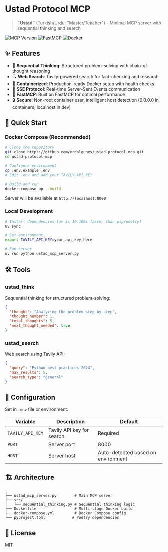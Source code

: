 # Ustad Protocol MCP

> **"Ustad"** (Turkish/Urdu: "Master/Teacher") - Minimal MCP server with sequential thinking and search

[![MCP Version](https://img.shields.io/badge/MCP-v1.0.0-blue.svg)](https://modelcontextprotocol.io/)
[![FastMCP](https://img.shields.io/badge/FastMCP-v2.0.0-orange.svg)](https://github.com/jlowin/fastmcp)
[![Docker](https://img.shields.io/badge/docker-ready-blue.svg)](Dockerfile)

## ✨ Features

- 🧠 **Sequential Thinking**: Structured problem-solving with chain-of-thought reasoning
- 🔍 **Web Search**: Tavily-powered search for fact-checking and research
- 🐳 **Containerized**: Production-ready Docker setup with health checks
- 📡 **SSE Protocol**: Real-time Server-Sent Events communication
- 🚀 **FastMCP**: Built on FastMCP for optimal performance
- 🔒 **Secure**: Non-root container user, intelligent host detection (0.0.0.0 in containers, localhost in dev)

## 🚀 Quick Start

### Docker Compose (Recommended)

```bash
# Clone the repository
git clone https://github.com/erdalgunes/ustad-protocol-mcp.git
cd ustad-protocol-mcp

# Configure environment
cp .env.example .env
# Edit .env and add your TAVILY_API_KEY

# Build and run
docker-compose up --build
```

Server will be available at `http://localhost:8000`

### Local Development

```bash
# Install dependencies (uv is 10-100x faster than pip/poetry)
uv sync

# Set environment
export TAVILY_API_KEY=your_api_key_here

# Run server
uv run python ustad_mcp_server.py
```

## 🛠️ Tools

### ustad_think

Sequential thinking for structured problem-solving:

```json
{
  "thought": "Analyzing the problem step by step",
  "thought_number": 1,
  "total_thoughts": 5,
  "next_thought_needed": true
}
```

### ustad_search

Web search using Tavily API:

```json
{
  "query": "Python best practices 2024",
  "max_results": 5,
  "search_type": "general"
}
```

## 📝 Configuration

Set in `.env` file or environment:

| Variable         | Description               | Default                            |
| ---------------- | ------------------------- | ---------------------------------- |
| `TAVILY_API_KEY` | Tavily API key for search | Required                           |
| `PORT`           | Server port               | 8000                               |
| `HOST`           | Server host               | Auto-detected based on environment |

## 🏗️ Architecture

```
.
├── ustad_mcp_server.py        # Main MCP server
├── src/
│   └── sequential_thinking.py # Sequential thinking logic
├── Dockerfile                 # Multi-stage Docker build
├── docker-compose.yml         # Docker Compose config
└── pyproject.toml            # Poetry dependencies
```

## 📄 License

MIT
